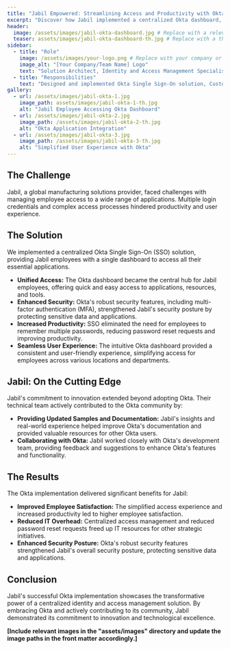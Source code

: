 ```yaml
---
title: "Jabil Empowered: Streamlining Access and Productivity with Okta Single Sign-On"
excerpt: "Discover how Jabil implemented a centralized Okta dashboard, providing employees with seamless access to essential applications and boosting productivity."
header:
  image: /assets/images/jabil-okta-dashboard.jpg # Replace with a relevant image
  teaser: assets/images/jabil-okta-dashboard-th.jpg # Replace with a thumbnail version
sidebar:
  - title: "Role"
    image: /assets/images/your-logo.png # Replace with your company or team logo
    image_alt: "[Your Company/Team Name] Logo"
    text: "Solution Architect, Identity and Access Management Specialist"
  - title: "Responsibilities"
    text: "Designed and implemented Okta Single Sign-On solution, Customized the Okta dashboard for Jabil's specific needs, Developed documentation and training materials, Provided ongoing support and maintenance."
gallery:
  - url: /assets/images/jabil-okta-1.jpg
    image_path: assets/images/jabil-okta-1-th.jpg
    alt: "Jabil Employee Accessing Okta Dashboard"
  - url: /assets/images/jabil-okta-2.jpg
    image_path: /assets/images/jabil-okta-2-th.jpg
    alt: "Okta Application Integration"
  - url: /assets/images/jabil-okta-3.jpg
    image_path: /assets/images/jabil-okta-3-th.jpg
    alt: "Simplified User Experience with Okta"
---
```


## The Challenge

Jabil, a global manufacturing solutions provider, faced challenges with managing employee access to a wide range of applications. Multiple login credentials and complex access processes hindered productivity and user experience. 

## The Solution

We implemented a centralized Okta Single Sign-On (SSO) solution, providing Jabil employees with a single dashboard to access all their essential applications. 

* **Unified Access:** The Okta dashboard became the central hub for Jabil employees, offering quick and easy access to applications, resources, and tools.
* **Enhanced Security:** Okta's robust security features, including multi-factor authentication (MFA), strengthened Jabil's security posture by protecting sensitive data and applications.
* **Increased Productivity:**  SSO eliminated the need for employees to remember multiple passwords, reducing password reset requests and improving productivity.
* **Seamless User Experience:** The intuitive Okta dashboard provided a consistent and user-friendly experience, simplifying access for employees across various locations and departments.

## Jabil: On the Cutting Edge

Jabil's commitment to innovation extended beyond adopting Okta. Their technical team actively contributed to the Okta community by:

* **Providing Updated Samples and Documentation:** Jabil's insights and real-world experience helped improve Okta's documentation and provided valuable resources for other Okta users.
* **Collaborating with Okta:** Jabil worked closely with Okta's development team, providing feedback and suggestions to enhance Okta's features and functionality.

## The Results

The Okta implementation delivered significant benefits for Jabil:

* **Improved Employee Satisfaction:** The simplified access experience and increased productivity led to higher employee satisfaction.
* **Reduced IT Overhead:** Centralized access management and reduced password reset requests freed up IT resources for other strategic initiatives.
* **Enhanced Security Posture:** Okta's robust security features strengthened Jabil's overall security posture, protecting sensitive data and applications.

## Conclusion

Jabil's successful Okta implementation showcases the transformative power of a centralized identity and access management solution. By embracing Okta and actively contributing to its community, Jabil demonstrated its commitment to innovation and technological excellence.

**[Include relevant images in the "assets/images" directory and update the image paths in the front matter accordingly.]** 